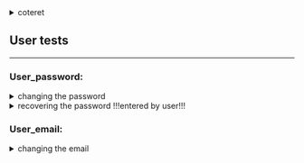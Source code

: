 
<details><summary>coteret</summary>
<p>

- test
- test

     - test


</p>
</details>


## User  tests
----


### User_password:

<details><summary>changing the password</summary>
<p>
test process:
 
    -enter main page
    -enter private data and change password 
    **if changed correctly, there is a success message
    -change the password back at the end, for future tests
.</p>
</details>
 
 
<details><summary>recovering the password    !!!entered by user!!!</summary>
<p>   
 
  - enter main page and disconnect from the user
  - press login button		
  - recover the password by email 
  - ask user to enter the new password from the email: 		
  * if recovered successfully, the user logged in
  - change the password back at the end, for future tests
.</p>
</details>  	


### User_email:

<details><summary>changing the email</summary>
<p> 

- enter main page
- enter private data and change password 
* if changed correctly, there is a success message
- change the email back at the end, for future tests
.</p>
</details> 


 